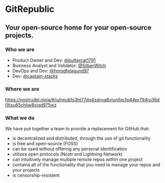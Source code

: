 # GitRepublic
## Your open-source home for your open-source projects.

### Who we are
- Product Owner and Dev: [@buttercat1791](https://github.com/buttercat1791)
- Business Analyst and Validator: [@SilberWitch](https://github.com/silberwitch)
- DevOps and Dev: [@finrodfelagund97](https://github.com/finrodfelagund97)
- Dev: [@captain-stacks](https://github.com/captain-stacks)

### Where we are
https://nostrudel.ninja/#/u/npub1s3ht77dq4zqnya8vjun5jp3p44pr794ru36d0ltxu65chljw8xjqd975wz

### What we do
We have put together a team to provide a replacement for GitHub that:
- is decentralized and distributed, through the use of git functionality
- is free and open-source (FOSS)
- can be used without offering any personal identification
- utilizes open protocols (Nostr and Lightning Network)
- can intuitively manage multiple remote repos within one project
- contains all of the functionality that you need to manage your repos and your projects
- is censorship-resistent